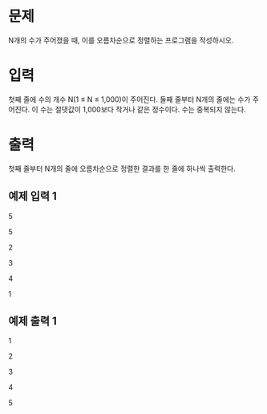 # 문제

N개의 수가 주어졌을 때, 이를 오름차순으로 정렬하는 프로그램을 작성하시오.

# 입력

첫째 줄에 수의 개수 N(1 ≤ N ≤ 1,000)이 주어진다. 둘째 줄부터 N개의 줄에는 수가 주어진다. 이 수는 절댓값이 1,000보다 작거나 같은 정수이다. 수는 중복되지 않는다.

# 출력

첫째 줄부터 N개의 줄에 오름차순으로 정렬한 결과를 한 줄에 하나씩 출력한다.

## 예제 입력 1 

5

5

2

3

4

1

## 예제 출력 1 

1

2

3

4

5